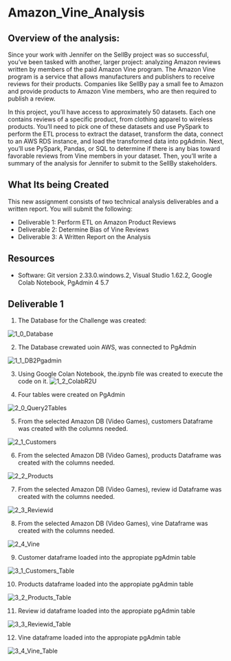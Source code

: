 # Amazon_Vine_Analysis

## Overview of the analysis:
Since your work with Jennifer on the SellBy project was so successful, you’ve been tasked with another, larger project: analyzing Amazon reviews written by members of the paid Amazon Vine program. The Amazon Vine program is a service that allows manufacturers and publishers to receive reviews for their products. Companies like SellBy pay a small fee to Amazon and provide products to Amazon Vine members, who are then required to publish a review.

In this project, you’ll have access to approximately 50 datasets. Each one contains reviews of a specific product, from clothing apparel to wireless products. You’ll need to pick one of these datasets and use PySpark to perform the ETL process to extract the dataset, transform the data, connect to an AWS RDS instance, and load the transformed data into pgAdmin. Next, you’ll use PySpark, Pandas, or SQL to determine if there is any bias toward favorable reviews from Vine members in your dataset. Then, you’ll write a summary of the analysis for Jennifer to submit to the SellBy stakeholders.

## What Its being Created
This new assignment consists of two technical analysis deliverables and a written report. You will submit the following:

- Deliverable 1: Perform ETL on Amazon Product Reviews
- Deliverable 2: Determine Bias of Vine Reviews
- Deliverable 3: A Written Report on the Analysis

## Resources
- Software: Git version 2.33.0.windows.2, Visual Studio 1.62.2, Google Colab Notebook, PgAdmin 4 5.7

## Deliverable 1

1. The Database for the Challenge was created:

![1_0_Database](https://github.com/Jcreye75/Amazon_Vine_Analysis/blob/9771894c4e2aa76bd68708ffa376fcfbf7040ba5/Resources/1_0_Database.png)

2. The Database crewated uoin AWS, was connected to PgAdmin

![1_1_DB2Pgadmin](https://github.com/Jcreye75/Amazon_Vine_Analysis/blob/9771894c4e2aa76bd68708ffa376fcfbf7040ba5/Resources/1_1_DB2Pgadmin.png)

3. Using Google Colan Notebook, the.ipynb file was created to execute the code on it.
![1_2_ColabR2U](https://github.com/Jcreye75/Amazon_Vine_Analysis/blob/9771894c4e2aa76bd68708ffa376fcfbf7040ba5/Resources/1_2_ColabR2U.png)

4. Four tables were created on PgAdmin

![2_0_Query2Tables](https://github.com/Jcreye75/Amazon_Vine_Analysis/blob/9771894c4e2aa76bd68708ffa376fcfbf7040ba5/Resources/2_0_Query2Tables.png)

5. From the selected Amazon DB (Video Games), customers Dataframe was created with the columns needed.

![2_1_Customers](https://github.com/Jcreye75/Amazon_Vine_Analysis/blob/9771894c4e2aa76bd68708ffa376fcfbf7040ba5/Resources/2_1_Customers.png)

6. From the selected Amazon DB (Video Games), products Dataframe was created with the columns needed.

![2_2_Products](https://github.com/Jcreye75/Amazon_Vine_Analysis/blob/9771894c4e2aa76bd68708ffa376fcfbf7040ba5/Resources/2_2_Products.png)

7. From the selected Amazon DB (Video Games), review id Dataframe was created with the columns needed.

![2_3_Reviewid](https://github.com/Jcreye75/Amazon_Vine_Analysis/blob/9771894c4e2aa76bd68708ffa376fcfbf7040ba5/Resources/2_3_Reviewid.png)

8. From the selected Amazon DB (Video Games), vine Dataframe was created with the columns needed.

![2_4_Vine](https://github.com/Jcreye75/Amazon_Vine_Analysis/blob/9771894c4e2aa76bd68708ffa376fcfbf7040ba5/Resources/2_4_Vine.png)

9. Customer dataframe loaded into the appropiate pgAdmin table

![3_1_Customers_Table](https://github.com/Jcreye75/Amazon_Vine_Analysis/blob/9771894c4e2aa76bd68708ffa376fcfbf7040ba5/Resources/3_1_Customers_Table.png)

10. Products dataframe loaded into the appropiate pgAdmin table

![3_2_Products_Table](https://github.com/Jcreye75/Amazon_Vine_Analysis/blob/9771894c4e2aa76bd68708ffa376fcfbf7040ba5/Resources/3_2_Products_Table.png)

11. Review id dataframe loaded into the appropiate pgAdmin table

![3_3_Reviewid_Table](https://github.com/Jcreye75/Amazon_Vine_Analysis/blob/9771894c4e2aa76bd68708ffa376fcfbf7040ba5/Resources/3_3_Reviewid_Table.png)

12. Vine dataframe loaded into the appropiate pgAdmin table

![3_4_Vine_Table](https://github.com/Jcreye75/Amazon_Vine_Analysis/blob/9771894c4e2aa76bd68708ffa376fcfbf7040ba5/Resources/3_4_Vine_Table.png)

